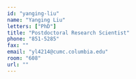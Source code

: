 ```yaml
---
id: "yanging-liu"
name: "Yanging Liu"
letters: ["PhD"]
title: "Postdoctoral Research Scientist"
phone: "851-5285"
fax: ""
email: "yl4214@cumc.columbia.edu"
room: "608"
url: ""
---
```

